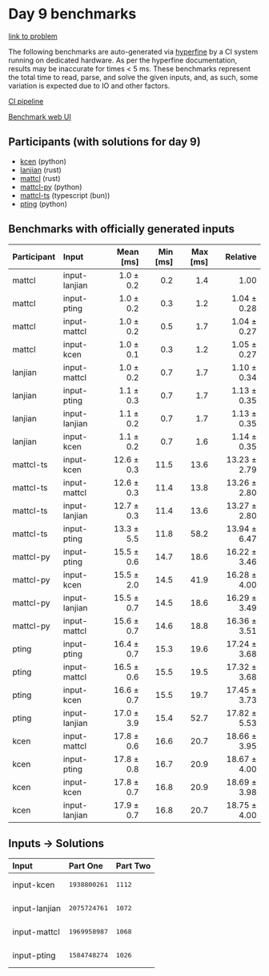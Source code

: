 # Day 9 benchmarks

[link to problem](https://adventofcode.com/2023/day/9)

The following benchmarks are auto-generated via
[hyperfine](https://github.com/sharkdp/hyperfine) by a CI system running on
dedicated hardware. As per the hyperfine documentation, results may be
inaccurate for times < 5 ms. These benchmarks represent the total time to read,
parse, and solve the given inputs, and, as such, some variation is expected due
to IO and other factors.

[CI pipeline](http://ci.papercode.net:8080/teams/main/pipelines/aoc2023)

[Benchmark web UI](https://aoc.ancalagon.black)


## Participants (with solutions for day 9)

- [kcen](https://github.com/kcen/aoc2023) (python)
- [lanjian](https://github.com/lanjian/aoc-2023) (rust)
- [mattcl](https://github.com/mattcl/aoc2023) (rust)
- [mattcl-py](https://github.com/mattcl/aoc2023-py) (python)
- [mattcl-ts](https://github.com/mattcl/aoc2023-js) (typescript (bun))
- [pting](https://github.com/pting/aoc2023) (python)


## Benchmarks with officially generated inputs

| Participant | Input | Mean [ms] | Min [ms] | Max [ms] | Relative |
|:---|:---|---:|---:|---:|---:|
| mattcl | input-lanjian | 1.0 ± 0.2 | 0.2 | 1.4 | 1.00 |
| mattcl | input-pting | 1.0 ± 0.2 | 0.3 | 1.2 | 1.04 ± 0.28 |
| mattcl | input-mattcl | 1.0 ± 0.2 | 0.5 | 1.7 | 1.04 ± 0.27 |
| mattcl | input-kcen | 1.0 ± 0.1 | 0.3 | 1.2 | 1.05 ± 0.27 |
| lanjian | input-mattcl | 1.0 ± 0.2 | 0.7 | 1.7 | 1.10 ± 0.34 |
| lanjian | input-pting | 1.1 ± 0.3 | 0.7 | 1.7 | 1.13 ± 0.35 |
| lanjian | input-lanjian | 1.1 ± 0.2 | 0.7 | 1.7 | 1.13 ± 0.35 |
| lanjian | input-kcen | 1.1 ± 0.2 | 0.7 | 1.6 | 1.14 ± 0.35 |
| mattcl-ts | input-kcen | 12.6 ± 0.3 | 11.5 | 13.6 | 13.23 ± 2.79 |
| mattcl-ts | input-mattcl | 12.6 ± 0.3 | 11.4 | 13.8 | 13.26 ± 2.80 |
| mattcl-ts | input-lanjian | 12.7 ± 0.3 | 11.4 | 13.6 | 13.27 ± 2.80 |
| mattcl-ts | input-pting | 13.3 ± 5.5 | 11.8 | 58.2 | 13.94 ± 6.47 |
| mattcl-py | input-pting | 15.5 ± 0.6 | 14.7 | 18.6 | 16.22 ± 3.46 |
| mattcl-py | input-kcen | 15.5 ± 2.0 | 14.5 | 41.9 | 16.28 ± 4.00 |
| mattcl-py | input-lanjian | 15.5 ± 0.7 | 14.5 | 18.6 | 16.29 ± 3.49 |
| mattcl-py | input-mattcl | 15.6 ± 0.7 | 14.6 | 18.8 | 16.36 ± 3.51 |
| pting | input-pting | 16.4 ± 0.7 | 15.3 | 19.6 | 17.24 ± 3.68 |
| pting | input-mattcl | 16.5 ± 0.6 | 15.5 | 19.5 | 17.32 ± 3.68 |
| pting | input-kcen | 16.6 ± 0.7 | 15.5 | 19.7 | 17.45 ± 3.73 |
| pting | input-lanjian | 17.0 ± 3.9 | 15.4 | 52.7 | 17.82 ± 5.53 |
| kcen | input-mattcl | 17.8 ± 0.6 | 16.6 | 20.7 | 18.66 ± 3.95 |
| kcen | input-pting | 17.8 ± 0.8 | 16.7 | 20.9 | 18.67 ± 4.00 |
| kcen | input-kcen | 17.8 ± 0.7 | 16.8 | 20.9 | 18.69 ± 3.98 |
| kcen | input-lanjian | 17.9 ± 0.7 | 16.8 | 20.7 | 18.75 ± 4.00 |


## Inputs -> Solutions

| Input | Part One | Part Two |
|:---|:---|:---|
|input-kcen|<pre>1938800261</pre>|<pre>1112</pre>|
|input-lanjian|<pre>2075724761</pre>|<pre>1072</pre>|
|input-mattcl|<pre>1969958987</pre>|<pre>1068</pre>|
|input-pting|<pre>1584748274</pre>|<pre>1026</pre>|